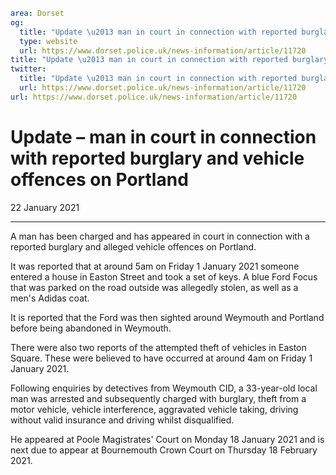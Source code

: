 ```yaml
area: Dorset
og:
  title: "Update \u2013 man in court in connection with reported burglary and vehicle offences on Portland"
  type: website
  url: https://www.dorset.police.uk/news-information/article/11720
title: "Update \u2013 man in court in connection with reported burglary and vehicle offences on Portland |"
twitter:
  title: "Update \u2013 man in court in connection with reported burglary and vehicle offences on Portland"
  url: https://www.dorset.police.uk/news-information/article/11720
url: https://www.dorset.police.uk/news-information/article/11720
```

# Update – man in court in connection with reported burglary and vehicle offences on Portland

22 January 2021

* * *

A man has been charged and has appeared in court in connection with a reported burglary and alleged vehicle offences on Portland.

It was reported that at around 5am on Friday 1 January 2021 someone entered a house in Easton Street and took a set of keys. A blue Ford Focus that was parked on the road outside was allegedly stolen, as well as a men's Adidas coat.

It is reported that the Ford was then sighted around Weymouth and Portland before being abandoned in Weymouth.

There were also two reports of the attempted theft of vehicles in Easton Square. These were believed to have occurred at around 4am on Friday 1 January 2021.

Following enquiries by detectives from Weymouth CID, a 33-year-old local man was arrested and subsequently charged with burglary, theft from a motor vehicle, vehicle interference, aggravated vehicle taking, driving without valid insurance and driving whilst disqualified.

He appeared at Poole Magistrates' Court on Monday 18 January 2021 and is next due to appear at Bournemouth Crown Court on Thursday 18 February 2021.
